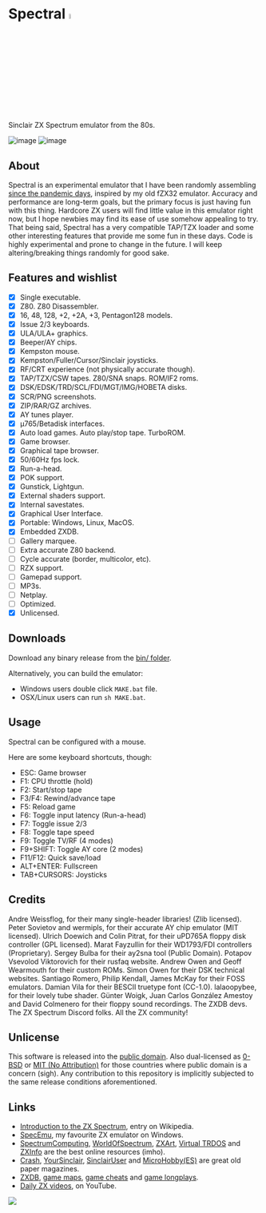 # Spectral <img src="src/res/img/noto_1f47b.png" width="5%" height="5%" />
Sinclair ZX Spectrum emulator from the 80s.

![image](https://github.com/r-lyeh/spectral/assets/35402248/8ae5f8d4-0a7c-41ee-9112-2e86bacdb262)
![image](https://github.com/r-lyeh/Spectral/assets/35402248/2575bc40-d19d-43a3-81d3-6d638e9a94d1)

## About
Spectral is an experimental emulator that I have been randomly assembling [since the pandemic days](https://twitter.com/r_rlyeh/status/1280964279903158273), inspired by my old fZX32 emulator. Accuracy and performance are long-term goals, but the primary focus is just having fun with this thing. Hardcore ZX users will find little value in this emulator right now, but I hope newbies may find its ease of use somehow appealing to try.
That being said, Spectral has a very compatible TAP/TZX loader and some other interesting features that provide me some fun in these days.
Code is highly experimental and prone to change in the future. I will keep altering/breaking things randomly for good sake.

## Features and wishlist
- [x] Single executable.
- [x] Z80. Z80 Disassembler.
- [x] 16, 48, 128, +2, +2A, +3, Pentagon128 models.
- [x] Issue 2/3 keyboards.
- [x] ULA/ULA+ graphics.
- [x] Beeper/AY chips.
- [x] Kempston mouse. <!-- @todo: AMX mouse.-->
- [x] Kempston/Fuller/Cursor/Sinclair joysticks.
- [x] RF/CRT experience (not physically accurate though).
- [x] TAP/TZX/CSW tapes. Z80/SNA snaps. ROM/IF2 roms. <!-- @todo: tzx info on window title -->
- [x] DSK/EDSK/TRD/SCL/FDI/MGT/IMG/HOBETA disks.
- [x] SCR/PNG screenshots. <!-- ulaplus screenshots. video recording -->
- [x] ZIP/RAR/GZ archives.
- [x] AY tunes player.
- [x] µ765/Betadisk interfaces.
- [x] Auto load games. Auto play/stop tape. TurboROM.
- [x] Game browser. <!-- @todo: rewrite this -->
- [x] Graphical tape browser.
- [x] 50/60Hz fps lock.
- [x] Run-a-head.
- [x] POK support.  <!-- @todo: cheats finder --> 
- [x] Gunstick, Lightgun. <!-- Cheetah Defender Lightgun, Magnum Light Phaser, Stack Light Rifle -->
- [x] External shaders support.
- [x] Internal savestates.
- [x] Graphical User Interface.
- [x] Portable: Windows, Linux, MacOS.
- [x] Embedded ZXDB.
- [ ] Gallery marquee. <!-- Flex. Tape cases. ZX catalog on demand. -->
- [ ] Extra accurate Z80 backend. <!-- @todo: contended mem, contended ports, memptr, snow, Q, floating bus (+2a/+3) -->
- [ ] Cycle accurate (border, multicolor, etc).
- [ ] RZX support. <!-- @todo: rzx loadsave http://ramsoft.bbk.org.omegahg.com/rzxform.html -->
- [ ] Gamepad support. <!-- Invert joystick/mouse axes/buttons -->
- [ ] MP3s.
- [ ] Netplay.
- [ ] Optimized.
- [x] Unlicensed.

## Downloads
Download any binary release from the [bin/ folder](bin/).

Alternatively, you can build the emulator:
- Windows users double click `MAKE.bat` file.
- OSX/Linux users can run `sh MAKE.bat`.

## Usage
Spectral can be configured with a mouse.

Here are some keyboard shortcuts, though:
- ESC: Game browser
- F1: CPU throttle (hold)
- F2: Start/stop tape
- F3/F4: Rewind/advance tape
- F5: Reload game
- F6: Toggle input latency (Run-a-head)
- F7: Toggle issue 2/3
- F8: Toggle tape speed
- F9: Toggle TV/RF (4 modes)
- F9+SHIFT: Toggle AY core (2 modes)
- F11/F12: Quick save/load
- ALT+ENTER: Fullscreen
- TAB+CURSORS: Joysticks

## Credits
Andre Weissflog, for their many single-header libraries! (Zlib licensed). Peter Sovietov and wermipls, for their accurate AY chip emulator (MIT licensed). Ulrich Doewich and Colin Pitrat, for their uPD765A floppy disk controller (GPL licensed). Marat Fayzullin for their WD1793/FDI controllers (Proprietary). Sergey Bulba for their ay2sna tool (Public Domain). Potapov Vsevolod Viktorovich for their rusfaq website. Andrew Owen and Geoff Wearmouth for their custom ROMs. Simon Owen for their DSK technical websites. Santiago Romero, Philip Kendall, James McKay for their FOSS emulators. Damian Vila for their BESCII truetype font (CC-1.0). lalaoopybee, for their lovely tube shader. Günter Woigk, Juan Carlos González Amestoy and David Colmenero for their floppy sound recordings. The ZXDB devs. The ZX Spectrum Discord folks. All the ZX community!

## Unlicense
This software is released into the [public domain](https://unlicense.org/). Also dual-licensed as [0-BSD](https://opensource.org/licenses/0BSD) or [MIT (No Attribution)](https://github.com/aws/mit-0) for those countries where public domain is a concern (sigh). Any contribution to this repository is implicitly subjected to the same release conditions aforementioned.

## Links
- [Introduction to the ZX Spectrum](https://en.wikipedia.org/wiki/ZX_Spectrum), entry on Wikipedia.
- [SpecEmu](https://specemu.zxe.io/), my favourite ZX emulator on Windows.
- [SpectrumComputing](https://spectrumcomputing.co.uk/), [WorldOfSpectrum](https://worldofspectrum.net/), [ZXArt](https://zxart.ee/), [Virtual TRDOS](https://vtrd.in/) and [ZXInfo](https://zxinfo.dk/) are the best online resources (imho).
- [Crash](https://archive.org/details/crash-magazine), [YourSinclair](https://archive.org/details/your-sinclair-magazine), [SinclairUser](https://archive.org/details/sinclair-user-magazine) and [MicroHobby(ES)](https://archive.org/details/microhobby-magazine) are great old paper magazines.
- [ZXDB](https://github.com/zxdb/ZXDB), [game maps](https://maps.speccy.cz/), [game cheats](https://www.the-tipshop.co.uk/) and [game longplays](https://www.youtube.com/@rzxarchive).
- [Daily ZX videos](https://www.youtube.com/results?search_query=zx+spectrum&sp=CAI%253D), on YouTube.

[![](https://github.com/r-lyeh/Spectral/actions/workflows/build.yml/badge.svg)](https://github.com/r-lyeh/Spectral/actions/workflows/build.yml)
